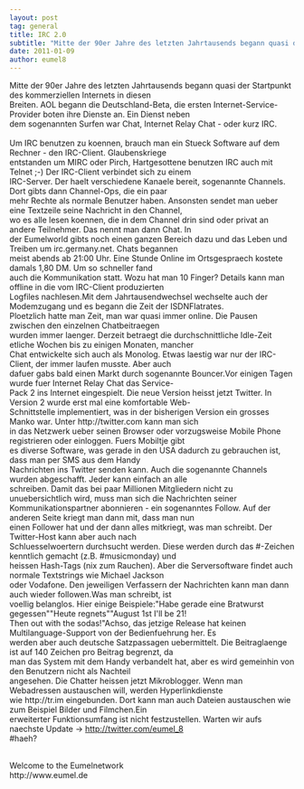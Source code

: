 ```yaml
---
layout: post
tag: general
title: IRC 2.0
subtitle: "Mitte der 90er Jahre des letzten Jahrtausends begann quasi der Startpunkt des kommerziellen Internets in diesen Breiten. AOL begann die Deutschland-Beta, die ersten Internet-Service-Provider boten ihre Dienste an. Ein Dienst neben dem sogenannten Surfen&hellip;"
date: 2011-01-09
author: eumel8
---
```


<p>Mitte der 90er Jahre des letzten Jahrtausends begann quasi der Startpunkt des kommerziellen Internets in diesen<br />Breiten. AOL begann die Deutschland-Beta, die ersten Internet-Service-Provider boten ihre Dienste an. Ein Dienst neben<br />dem sogenannten Surfen war Chat, Internet Relay Chat - oder kurz IRC.<br />
<br/>
Um IRC benutzen zu koennen, brauch man ein Stueck Software auf dem Rechner - den IRC-Client. Glaubenskriege<br />entstanden um MIRC oder Pirch, Hartgesottene benutzen IRC auch mit Telnet ;-) Der IRC-Client verbindet sich zu einem<br />IRC-Server. Der haelt verschiedene Kanaele bereit, sogenannte Channels. Dort gibts dann Channel-Ops, die ein paar<br />mehr Rechte als normale Benutzer haben. Ansonsten sendet man ueber eine Textzeile seine Nachricht in den Channel,<br />wo es alle lesen koennen, die in dem Channel drin sind oder privat an andere Teilnehmer. Das nennt man dann Chat. In<br />der Eumelworld gibts noch einen ganzen Bereich dazu und das Leben und Treiben um irc.germany.net. Chats begannen<br />meist abends ab 21:00 Uhr. Eine Stunde Online im Ortsgespraech kostete damals 1,80 DM. Um so schneller fand<br />auch die Kommunikation statt. Wozu hat man 10 Finger? Details kann man offline in die vom IRC-Client produzierten<br />Logfiles nachlesen.Mit dem Jahrtausendwechsel wechselte auch der Modemzugang und es begann die Zeit der ISDNFlatrates.<br />Ploetzlich hatte man Zeit, man war quasi immer online. Die Pausen zwischen den einzelnen Chatbeitraegen<br />wurden immer laenger. Derzeit betraegt die durchschnittliche Idle-Zeit etliche Wochen bis zu einigen Monaten, mancher<br />Chat entwickelte sich auch als Monolog. Etwas laestig war nur der IRC-Client, der immer laufen musste. Aber auch<br />dafuer gabs bald einen Markt durch sogenannte Bouncer.Vor einigen Tagen wurde fuer Internet Relay Chat das Service-<br />Pack 2 ins Internet eingespielt. Die neue Version heisst jetzt Twitter. In Version 2 wurde erst mal eine komfortable Web-<br />Schnittstelle implementiert, was in der bisherigen Version ein grosses Manko war. Unter http://twitter.com kann man sich<br />in das Netzwerk ueber seinen Browser oder vorzugsweise Mobile Phone registrieren oder einloggen. Fuers Mobiltje gibt<br />es diverse Software, was gerade in den USA dadurch zu gebrauchen ist, dass man per SMS aus dem Handy<br />Nachrichten ins Twitter senden kann. Auch die sogenannte Channels wurden abgeschafft. Jeder kann einfach an alle<br />schreiben. Damit das bei paar Millionen Mitgliedern nicht zu unuebersichtlich wird, muss man sich die Nachrichten seiner<br />Kommunikationspartner abonnieren - ein sogenanntes Follow. Auf der anderen Seite kriegt man dann mit, dass man nun<br />einen Follower hat und der dann alles mitkriegt, was man schreibt. Der Twitter-Host kann aber auch nach<br />Schluesselwoertern durchsucht werden. Diese werden durch das #-Zeichen kenntlich gemacht (z.B. #musicmonday) und<br />heissen Hash-Tags (nix zum Rauchen). Aber die Serversoftware findet auch normale Textstrings wie Michael Jackson<br />oder Vodafone. Den jeweiligen Verfassern der Nachrichten kann man dann auch wieder followen.Was man schreibt, ist<br />voellig belanglos. Hier einige Beispiele:"Habe gerade eine Bratwurst gegessen""Heute regnets""August 1st I'll be 21!<br />Then out with the sodas!"Achso, das jetzige Release hat keinen Multilanguage-Support von der Bedienfuehrung her. Es<br />werden aber auch deutsche Satzpassagen uebermittelt. Die Beitraglaenge ist auf 140 Zeichen pro Beitrag begrenzt, da<br />man das System mit dem Handy verbandelt hat, aber es wird gemeinhin von den Benutzern nicht als Nachteil<br />angesehen. Die Chatter heissen jetzt Mikroblogger. Wenn man Webadressen austauschen will, werden Hyperlinkdienste<br />wie http://tr.im eingebunden. Dort kann man auch Dateien austauschen wie zum Beispiel Bilder und Filmchen.Ein<br />erweiterter Funktionsumfang ist nicht festzustellen. Warten wir aufs naechste Update -&gt; <a href="http://twitter.com/eumel_8" target="_blank">http://twitter.com/eumel_8</a><br />#haeh?</p>
<p><br />Welcome to the Eumelnetwork<br />http://www.eumel.de</p>
